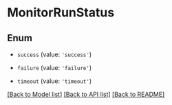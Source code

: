 # MonitorRunStatus


## Enum

* `success` (value: `'success'`)

* `failure` (value: `'failure'`)

* `timeout` (value: `'timeout'`)

[[Back to Model list]](../README.md#documentation-for-models) [[Back to API list]](../README.md#documentation-for-api-endpoints) [[Back to README]](../README.md)
